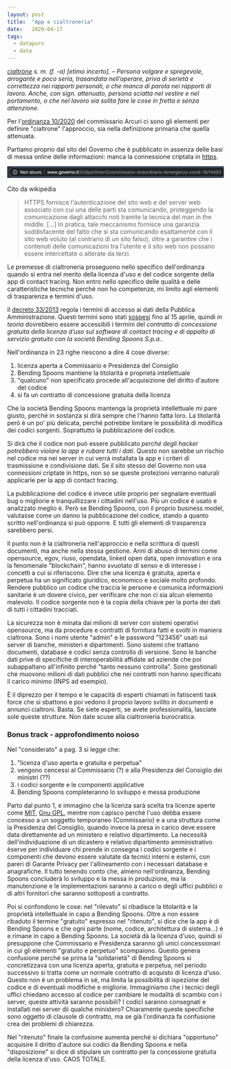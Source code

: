 ```yaml
---
layout: post
title:  "App e cialtroneria"
date:   2020-04-17
tags:
  - dataporn
  - data
---
```


*[cialtróne](http://www.treccani.it/vocabolario/cialtrone/) s. m. (f. -a) [etimo incerto]. – Persona volgare e spregevole, arrogante e poco seria, trasandata nell’operare, priva di serietà e correttezza nei rapporti personali, o che manca di parola nei rapporti di lavoro. Anche, con sign. attenuato, persona sciatta nel vestire e nel portamento, o che nel lavoro sia solita fare le cose in fretta e senza attenzione*.

Per l'[ordinanza 10/2020](http://www.governo.it/it/dipartimenti/commissario-straordinario-lemergenza-covid-19/14483) del commissario Arcuri ci sono gli elementi per definire "cialtrone" l'approccio, sia nella definizione primaria che quella attenuata.

Partiamo proprio dal sito del Governo che è pubblicato in assenza delle basi di messa online delle informazioni: manca la connessione criptata in [https](https://it.wikipedia.org/wiki/HTTPS).

![Governo senza ssl](/assets/img/photo/Governo_non-sicuro.png)

 Cito da wikipedia

> HTTPS fornisce l'autenticazione del sito web e del server web associato con cui una delle parti sta comunicando, proteggendo la comunicazione dagli attacchi noti tramite la tecnica del man in the middle. [...] In pratica, tale meccanismo fornisce una garanzia soddisfacente del fatto che si sta comunicando esattamente con il sito web voluto (al contrario di un sito falso), oltre a garantire che i contenuti delle comunicazioni tra l'utente e il sito web non possano essere intercettate o alterate da terzi.

Le premesse di cialtroneria proseguono nello specifico dell'ordinanza quando si entra nel merito della licenza d'uso e del codice sorgente della app di contact tracing. Non entro nello specifico delle qualità e delle caratteristiche tecniche perché non ho competenze, mi limito agli elementi di trasparenza e termini d'uso.

Il [decreto 33/2013](https://www.normattiva.it/uri-res/N2Ls?urn:nir:stato:decreto.legislativo:2013-03-14;33!vig=2020-04-17) regola i termini di accesso ai dati della Pubblica Amministrazione. Questi termini sono stati [sospesi](http://www.funzionepubblica.gov.it/articolo/dipartimento/03-04-2020/decreto-%E2%80%9Ccura-italia%E2%80%9D) fino al 15 aprile, quindi *in teoria* dovrebbero essere accessibili i termini del *contratto di concessione gratuita della licenza d’uso sul software di contact tracing e di appalto di servizio gratuito con la società Bending Spoons S.p.a.*.

Nell'ordinanza in 23 righe riescono a dire 4 cose diverse:

1. licenza aperta a Commissario e Presidenza del Consiglio
2. Bending Spoons mantiene la titolarità e proprietà intellettuale
3. "qualcuno" non specificato procede all'acquisizione del diritto d'autore del codice
4. si fa un contratto di concessione gratuita della licenza

Che la società Bending Spoons mantenga la proprietà intellettuale mi pare giusto, perché in sostanza si dirà sempre che l'hanno fatta loro. La titolarità però è un po' più delicata, perché potrebbe limitare le possibilità di modifica dei codici sorgenti. Soprattutto la pubblicazione del codice.

Si dirà che il codice non può essere pubblicato *perché degli hacker potrebbero violare la app e rubare tutti i dati*. Questo non sarebbe un rischio nel codice ma nei server in cui verrà installata la app e i criteri di trasmissione e condivisione dati. Se il sito stesso del Governo non usa connessioni criptate in https, non so se queste protezioni verranno naturali applicarle per la app di contact tracing.

La pubblicazione del codice è invece utile proprio per segnalare eventuali bug o migliorie e tranquillizzare i cittadini nell'uso. Più un codice è usato e analizzato meglio è. Però se Bending Spoons, con il proprio business model, valutasse come un danno la pubblicazione del codice, stando a quanto scritto nell'ordinanza si può opporre. E tutti gli elementi di trasparenza sarebbero persi.

Il punto non è la cialtroneria nell'approccio e nella scrittura di questi documenti, ma anche nella stessa gestione. Anni di abuso di termini come opensource, egov, riuso, opendata, linked open data, open innovation e ora la fenomenale "blockchain", hanno svuotato di senso e di interesse i concetti a cui si riferiscono. Dire che una licenza è gratuita, aperta e perpetua ha un significato giuridico, economico e sociale molto profondo. Rendere pubblico un codice che traccia le persone e comunica informazioni sanitarie è un dovere civico, per verificare che non ci sia alcun elemento malevolo. Il codice sorgente non è la copia della chiave per la porta dei dati di tutti i cittadini tracciati.

La sicurezza non è minata dai milioni di server con sistemi operativi opensource, ma da procedure e contratti di fornitura fatti e svolti in maniera cialtrona. Sono i nomi utente "admin" e le password "123456" usati sui server di banche, ministeri e dipartimenti. Sono sistemi che trattano documenti, database e codici senza controllo di versione. Sono le banche dati prive di specifiche di interoperabilità affidate ad aziende che poi subappaltano all'infinito perché "tanto nessuno controlla". Sono gestionali che muovono milioni di dati pubblici che nei contratti non hanno specificato il carico minimo (INPS ad esempio).

È il diprezzo per il tempo e le capacità di esperti chiamati in fatiscenti task force che si sbattono e poi vedono il proprio lavoro svilito in documenti e annunci cialtroni. Basta. Se siete esperti, se avete professionalità, lasciate sole queste strutture. Non date scuse alla cialtronieria burocratica.


### Bonus track - approfondimento noioso

Nel "considerato" a pag. 3 si legge che:

1. "licenza d'uso aperta e gratuita e perpetua"
2. vengono cencessi al Commissario (?) e alla Presidenza del Consiglio dei ministri (??)
3. i codici sorgente e le componenti applicative
4. Bending Spoons completeranno lo sviluppo e messa produzione

Parto dal punto 1, e immagino che la licenza sarà scelta tra licenze aperte come [MIT](https://en.wikipedia.org/wiki/MIT_License), [Gnu GPL](https://www.gnu.org/licenses/gpl-3.0.en.html), mentre non capisco perché l'uso debba essere concesso a un soggetto temporaneo (Commissario) e a una struttura come la Presidenza del Consiglio, quando invece la presa in carico deve essere data direttamente ad un ministero e relativo dipartimento. La necessità dell'individuazione di un dicastero e relativo dipartimento amministrativo èserve per individuare chi prende in consegna i codici sorgente e i componenti che devono essere valutate da tecnici interni e esterni, con pareri di Garante Privacy per l'allineamento con i necessari database e anagrafiche. Il tutto tenendo conto che, almeno nell'ordinanza, Bending Spoons concluderà lo sviluppo e la messa in produzione, ma la manutenzione e le implementazioni saranno a carico o degli uffici pubblici o di altri fornitori che saranno sottoposti a contratto.

Poi si confondono le cose: nel "rilevato" si ribadisce la titolarità e la proprietà intellettuale in capo a Bending Spoons. Oltre a non essere ribaduto il termine "gratuito" espresso nel "ritenuto", si dice che la app è di Bending Spoons e che ogni parte (nome, codice, architettura di sistema...) è e rimane in capo a Bending Spoons. La società dà la licenza d'uso, quindi si presuppone che Commissario e Presidenza saranno gli unici concessionari in cui gli elementi "gratuito e perpetuo" scompaiono. Questo genera confusione perché se prima la "solidarietà" di Bending Spoons si concretizzava con una licenza aperta, gratuita e perpetua, nel periodo successivo si tratta come un normale contratto di acquisto di licenza d'uso. Questo non è un problema in sé, ma limita la possibilità di ispezione del codice e di eventuali modifiche e migliorie. Immaginiamo che i tecnici degli uffici chiedano accesso al codice per cambiare le modalità di scambio con i server, queste attività saranno possibili? I codici saranno consegnati e installati nei server dii qualche ministero? Chiaramente queste specifiche sono oggetto di clausole di contratto, ma se già l'ordinanza fa confusione crea dei problemi di chiarezza.

Nel "ritenuto" finale la confusione aumenta perché si dichiara "opportuno" acquisire il diritto d'autore sui codici da Bending Spoons e nella "disposizione" si dice di stipulare un contratto per la concessione gratuita della licenza d'uso. CAOS TOTALE.
